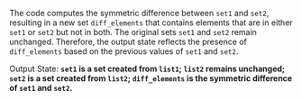 The code computes the symmetric difference between `set1` and `set2`, resulting in a new set `diff_elements` that contains elements that are in either `set1` or `set2` but not in both. The original sets `set1` and `set2` remain unchanged. Therefore, the output state reflects the presence of `diff_elements` based on the previous values of `set1` and `set2`.

Output State: **`set1` is a set created from `list1`; `list2` remains unchanged; `set2` is a set created from `list2`; `diff_elements` is the symmetric difference of `set1` and `set2`.**